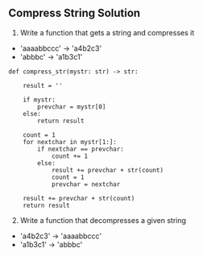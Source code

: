 ## Compress String Solution

1. Write a function that gets a string and compresses it
  - 'aaaabbccc' -> 'a4b2c3'
  - 'abbbc' -> 'a1b3c1'

```
def compress_str(mystr: str) -> str:

	result = ''

	if mystr:
		prevchar = mystr[0]
	else:
		return result

	count = 1
	for nextchar in mystr[1:]:
		if nextchar == prevchar:
			count += 1
		else:
			result += prevchar + str(count)
			count = 1
			prevchar = nextchar

	result += prevchar + str(count)
	return result
```


2. Write a function that decompresses a given string
  - 'a4b2c3' -> 'aaaabbccc'
  - 'a1b3c1' -> 'abbbc'
